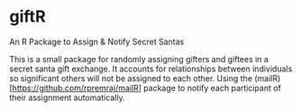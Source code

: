# giftR
An R Package to Assign &amp; Notify Secret Santas

This is a small package for randomly assigning gifters and giftees in a secret santa gift exchange. 
It accounts for relationships between individuals so significant others will not be assigned to each other. 
Using the (mailR)[https://github.com/rpremraj/mailR] package to notify each participant of their assignment automatically.
